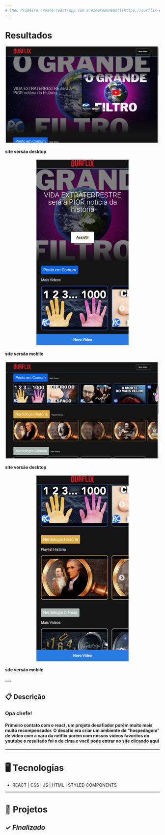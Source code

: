 ```yaml
---
# [Meu Primeiro create-react-app com a #ImersaoReact](https://ourflix-eta.vercel.app/)
---
```

# Resultados

<p align="center">
<img width="500px" src="/assets_readme/screen_capture_desktop1.png" align="center" alt="foto site versão desktop" />
<h4 align="left">site versão desktop</h4>

<p align="center">
<img width="300px" src="/assets_readme/screen_capture_mobile1.png" align="center" alt="foto site versão mobile" />
<h4 align="left">site versão mobile</h4>

<p align="center">
<img width="500px" src="/assets_readme/screen_capture_desktop2.png" align="center" alt="foto site versão desktop" />
<h4 align="left">site versão desktop</h4>

<p align="center">
<img width="300px" src="/assets_readme/screen_capture_mobile2.png" align="center" alt="foto site versão mobile" />
<h4 align="left">site versão mobile</h4>
---

## 📋 Descrição

### Opa chefe!

#### Primeiro contato com o react, um projeto desafiador porém muito mais muito recompensador. O desafio era criar um ambiente de "hospedagem" de video com a cara da netflix porém com nossos videos favoritos do youtube o resultado foi o de cima  e você pode entrar no site [clicando aqui](https://ourflix-eta.vercel.app/)

---


# 🖥️ Tecnologias

- REACT | CSS | JS | HTML | STYLED COMPONENTS
---
# 🎨 Projetos
*✓ Finalizado*
---



